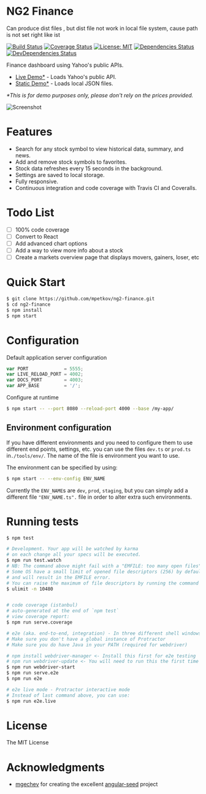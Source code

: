 # NG2 Finance
Can produce dist files , but dist file not work in local file system, cause path is not set right like ist   <link rel="stylesheet" href="/css/main.css?1491027775205">

[![Build Status](https://travis-ci.org/mpetkov/ng2-finance.svg?branch=master)](https://travis-ci.org/mpetkov/ng2-finance)
[![Coverage Status](https://coveralls.io/repos/github/mpetkov/ng2-finance/badge.svg?branch=master)](https://coveralls.io/github/mpetkov/ng2-finance?branch=master)
[![License: MIT](https://img.shields.io/badge/License-MIT-green.svg)](https://opensource.org/licenses/MIT)
[![Dependencies Status](https://david-dm.org/mpetkov/ng2-finance/status.svg)](https://david-dm.org/mpetkov/ng2-finance)
[![DevDependencies Status](https://david-dm.org/mpetkov/ng2-finance/dev-status.svg)](https://david-dm.org/mpetkov/ng2-finance?type=dev)

Finance dashboard using Yahoo's public APIs. 
* [Live Demo*](http://projects.marinpetkov.com/ng2-finance/#/watchlist/FB) - Loads Yahoo's public API.
* [Static Demo*](http://projects.marinpetkov.com/ng2-finance/static/#/watchlist/FB) - Loads local JSON files.

<i>*This is for demo purposes only, please don't rely on the prices provided.</i>

![Screenshot](http://projects.marinpetkov.com/ng2-finance/preview.jpg)

# Features

* Search for any stock symbol to view historical data, summary, and news.
* Add and remove stock symbols to favorites.
* Stock data refreshes every 15 seconds in the background.
* Settings are saved to local storage.
* Fully responsive.
* Continuous integration and code coverage with Travis CI and Coveralls.

# Todo List

- [ ] 100% code coverage
- [ ] Convert to React
- [ ] Add advanced chart options
- [ ] Add a way to view more info about a stock
- [ ] Create a markets overview page that displays movers, gainers, loser, etc

# Quick Start

```bash
$ git clone https://github.com/mpetkov/ng2-finance.git
$ cd ng2-finance
$ npm install
$ npm start
```

# Configuration

Default application server configuration

```js
var PORT             = 5555;
var LIVE_RELOAD_PORT = 4002;
var DOCS_PORT        = 4003;
var APP_BASE         = '/';
```

Configure at runtime

```bash
$ npm start -- --port 8080 --reload-port 4000 --base /my-app/
```

## Environment configuration

If you have different environments and you need to configure them to use different end points, settings, etc. you can use the files `dev.ts` or `prod.ts` in`./tools/env/`. The name of the file is environment you want to use.

The environment can be specified by using:

```bash
$ npm start -- --env-config ENV_NAME
```

Currently the `ENV_NAME`s are `dev`, `prod`, `staging`, but you can simply add a different file `"ENV_NAME.ts".` file in order to alter extra such environments.

# Running tests

```bash
$ npm test

# Development. Your app will be watched by karma
# on each change all your specs will be executed.
$ npm run test.watch
# NB: The command above might fail with a "EMFILE: too many open files" error.
# Some OS have a small limit of opened file descriptors (256) by defaul
# and will result in the EMFILE error.
# You can raise the maximum of file descriptors by running the command below:
$ ulimit -n 10480


# code coverage (istanbul)
# auto-generated at the end of `npm test`
# view coverage report:
$ npm run serve.coverage

# e2e (aka. end-to-end, integration) - In three different shell windows
# Make sure you don't have a global instance of Protractor
# Make sure you do have Java in your PATH (required for webdriver)

# npm install webdriver-manager <- Install this first for e2e testing
# npm run webdriver-update <- You will need to run this the first time
$ npm run webdriver-start
$ npm run serve.e2e
$ npm run e2e

# e2e live mode - Protractor interactive mode
# Instead of last command above, you can use:
$ npm run e2e.live
```

# License

The MIT License

# Acknowledgments

* [mgechev](https://github.com/mgechev) for creating the excellent [angular-seed](https://github.com/mgechev/angular-seed) project